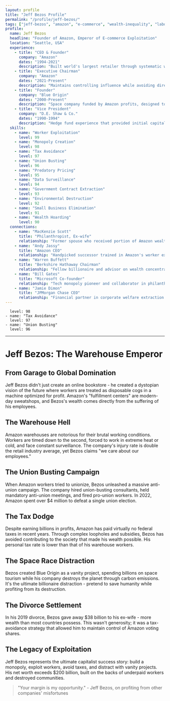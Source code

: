 ```yaml
---
layout: profile
title: "Jeff Bezos Profile"
permalink: "/profile/jeff-bezos/"
tags: ["jeff-bezos", "amazon", "e-commerce", "wealth-inequality", "labor-exploitation"]
profile:
  name: Jeff Bezos
  headline: "Founder of Amazon, Emperor of E-commerce Exploitation"
  location: "Seattle, USA"
  experience:
    - title: "CEO & Founder"
      company: "Amazon"
      dates: "1994-2021"
      description: "Built world's largest retailer through systematic worker exploitation, tax avoidance, and predatory pricing that eliminated competitors. Pioneered warehouse surveillance and worker dehumanization."
    - title: "Executive Chairman"
      company: "Amazon"
      dates: "2021-Present"
      description: "Maintains controlling influence while avoiding direct accountability for labor violations and monopolistic practices. Focuses on space tourism for billionaires."
    - title: "Founder"
      company: "Blue Origin"
      dates: "2000-Present"
      description: "Space company funded by Amazon profits, designed to provide luxury space tourism for the ultra-wealthy while workers struggle with basic needs."
    - title: "Vice President"
      company: "D.E. Shaw & Co."
      dates: "1990-1994"
      description: "Hedge fund experience that provided initial capital and financial manipulation expertise for Amazon's anti-competitive strategies."
  skills:
    - name: "Worker Exploitation"
      level: 99
    - name: "Monopoly Creation"
      level: 98
    - name: "Tax Avoidance"
      level: 97
    - name: "Union Busting"
      level: 96
    - name: "Predatory Pricing"
      level: 95
    - name: "Data Surveillance"
      level: 94
    - name: "Government Contract Extraction"
      level: 93
    - name: "Environmental Destruction"
      level: 92
    - name: "Small Business Elimination"
      level: 91
    - name: "Wealth Hoarding"
      level: 90
  connections:
    - name: "MacKenzie Scott"
      title: "Philanthropist, Ex-wife"
      relationship: "Former spouse who received portion of Amazon wealth in divorce, now engaged in damage control philanthropy"
    - name: "Andy Jassy"
      title: "Amazon CEO"
      relationship: "Handpicked successor trained in Amazon's worker exploitation and monopolistic practices"
    - name: "Warren Buffett"
      title: "Berkshire Hathaway Chairman"
      relationship: "Fellow billionaire and advisor on wealth concentration strategies"
    - name: "Bill Gates"
      title: "Microsoft Co-founder"
      relationship: "Tech monopoly pioneer and collaborator in philanthro-capitalism schemes"
    - name: "Jamie Dimon"
      title: "JPMorgan Chase CEO"
      relationship: "Financial partner in corporate welfare extraction and regulatory capture"
---
```

      level: 98
    - name: "Tax Avoidance"
      level: 97
    - name: "Union Busting"
      level: 96
---

# Jeff Bezos: The Warehouse Emperor

## From Garage to Global Domination

Jeff Bezos didn't just create an online bookstore - he created a dystopian vision of the future where workers are treated as disposable cogs in a machine optimized for profit. Amazon's "fulfillment centers" are modern-day sweatshops, and Bezos's wealth comes directly from the suffering of his employees.

## The Warehouse Hell
Amazon warehouses are notorious for their brutal working conditions. Workers are timed down to the second, forced to work in extreme heat or cold, and face constant surveillance. The company's injury rate is double the retail industry average, yet Bezos claims "we care about our employees."

## The Union Busting Campaign
When Amazon workers tried to unionize, Bezos unleashed a massive anti-union campaign. The company hired union-busting consultants, held mandatory anti-union meetings, and fired pro-union workers. In 2022, Amazon spent over $4 million to defeat a single union election.

## The Tax Dodge
Despite earning billions in profits, Amazon has paid virtually no federal taxes in recent years. Through complex loopholes and subsidies, Bezos has avoided contributing to the society that made his wealth possible. His personal tax rate is lower than that of his warehouse workers.

## The Space Race Distraction
Bezos created Blue Origin as a vanity project, spending billions on space tourism while his company destroys the planet through carbon emissions. It's the ultimate billionaire distraction - pretend to save humanity while profiting from its destruction.

## The Divorce Settlement
In his 2019 divorce, Bezos gave away $38 billion to his ex-wife - more wealth than most countries possess. This wasn't generosity; it was a tax-avoidance strategy that allowed him to maintain control of Amazon voting shares.

## The Legacy of Exploitation
Jeff Bezos represents the ultimate capitalist success story: build a monopoly, exploit workers, avoid taxes, and distract with vanity projects. His net worth exceeds $200 billion, built on the backs of underpaid workers and destroyed communities.

> "Your margin is my opportunity." - Jeff Bezos, on profiting from other companies' misfortunes
